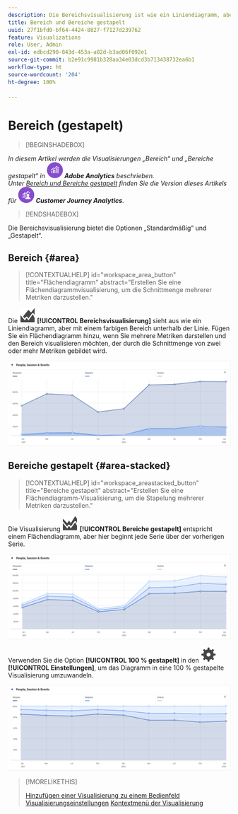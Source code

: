 ```yaml
---
description: Die Bereichsvisualisierung ist wie ein Liniendiagramm, aber mit einem farbigen Bereich unterhalb der Linie.
title: Bereich und Bereiche gestapelt
uuid: 27f1bfd0-bf64-4424-8827-f7127d239762
feature: Visualizations
role: User, Admin
exl-id: edbcd290-843d-453a-a02d-b3ad06f092e1
source-git-commit: b2e91c9981b328aa34e03dcd3b713438732ea6b1
workflow-type: ht
source-wordcount: '204'
ht-degree: 100%

---
```


# Bereich (gestapelt)

>[!BEGINSHADEBOX]

_In diesem Artikel werden die Visualisierungen „Bereich“ und „Bereiche gestapelt“ in_ ![AdobeAnalytics](/help/assets/icons/AdobeAnalytics.svg) _**Adobe Analytics** beschrieben._<br/>_Unter [Bereich und Bereiche gestapelt](https://experienceleague.adobe.com/de/docs/analytics-platform/using/cja-workspace/visualizations/area) finden Sie die Version dieses Artikels für_ ![CustomerJourneyAnalytics](/help/assets/icons/CustomerJourneyAnalytics.svg) _**Customer Journey Analytics**._

>[!ENDSHADEBOX]

Die Bereichsvisualisierung bietet die Optionen „Standardmäßig“ und „Gestapelt“.

## Bereich {#area}

<!-- markdownlint-disable MD034 -->

>[!CONTEXTUALHELP]
>id="workspace_area_button"
>title="Flächendiagramm"
>abstract="Erstellen Sie eine Flächendiagrammvisualisierung, um die Schnittmenge mehrerer Metriken darzustellen."

<!-- markdownlint-enable MD034 -->


Die ![GraphArea](/help/assets/icons/GraphArea.svg) **[!UICONTROL Bereichsvisualisierung]** sieht aus wie ein Liniendiagramm, aber mit einem farbigen Bereich unterhalb der Linie. Fügen Sie ein Flächendiagramm hinzu, wenn Sie mehrere Metriken darstellen und den Bereich visualisieren möchten, der durch die Schnittmenge von zwei oder mehr Metriken gebildet wird.

![Bereichsvisualisierung mit mehreren Metriken](assets/area.png)

## Bereiche gestapelt {#area-stacked}

<!-- markdownlint-disable MD034 -->

>[!CONTEXTUALHELP]
>id="workspace_areastacked_button"
>title="Bereiche gestapelt"
>abstract="Erstellen Sie eine Flächendiagramm-Visualisierung, um die Stapelung mehrerer Metriken darzustellen."

<!-- markdownlint-enable MD034 -->


Die Visualisierung ![GraphAreaStacked](/help/assets/icons/GraphAreaStacked.svg) **[!UICONTROL Bereiche gestapelt]** entspricht einem Flächendiagramm, aber hier beginnt jede Serie über der vorherigen Serie.

![Bereiche gestapelt (jede Serie über der vorherigen Serie)](assets/area-stacked.png)

Verwenden Sie die Option **[!UICONTROL 100 % gestapelt]** in den ![Setting](/help/assets/icons/Setting.svg) **[!UICONTROL Einstellungen]**, um das Diagramm in eine 100 % gestapelte Visualisierung umzuwandeln.

![Bereiche gestapelt (mit einer zu 100 % gestapelten Visualisierung)](assets/area-stacked100.png)

>[!MORELIKETHIS]
>
>[Hinzufügen einer Visualisierung zu einem Bedienfeld](/help/analyze/analysis-workspace/visualizations/freeform-analysis-visualizations.md#add-visualizations-to-a-panel)
>[Visualisierungseinstellungen](/help/analyze/analysis-workspace/visualizations/freeform-analysis-visualizations.md#settings)
>[Kontextmenü der Visualisierung](/help/analyze/analysis-workspace/visualizations/freeform-analysis-visualizations.md#context-menu)
>
